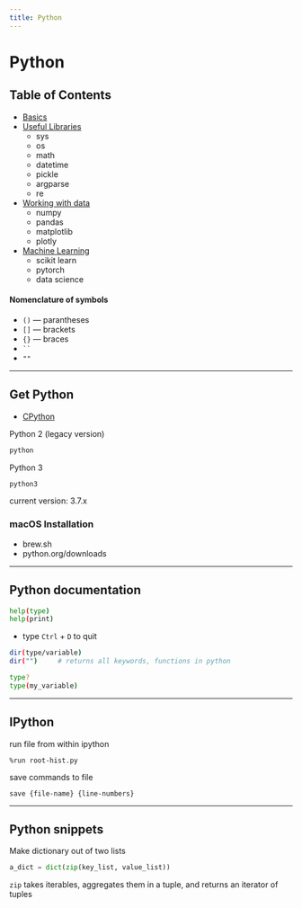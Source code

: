```yaml
---
title: Python
---
```


# Python

<section>

## Table of Contents

* [Basics](basics)
* [Useful Libraries](libraries)
    * sys
    * os
    * math
    * datetime
    * pickle
    * argparse
    * re
* [Working with data](working-with-data)
    * numpy
    * pandas
    * matplotlib
    * plotly
* [Machine Learning](machine-learning)
    * scikit learn
    * pytorch
    * data science


#### Nomenclature of symbols

* `()` — parantheses
* `[]` — brackets
* `{}` — braces
* ` `` `
* `""`

</section>

---

<section>

## Get Python
* [CPython](python.org)

Python 2 (legacy version)
```bash
python
```

Python 3
```bash
python3
```
current version: 3.7.x

### macOS Installation
* brew.sh
* python.org/downloads

</section>

---

<section>

## Python documentation

```bash
help(type)
help(print)
```
* type `Ctrl` + `D` to quit

```bash
dir(type/variable)
dir("")		# returns all keywords, functions in python
```

```bash
type?
type(my_variable)
```

</section>

---

<section>

## IPython

run file from within ipython
```
%run root-hist.py
```

save commands to file
```
save {file-name} {line-numbers}
```

</section>

---

<section>

## Python snippets

Make dictionary out of two lists

```python
a_dict = dict(zip(key_list, value_list)) 
```

`zip` takes iterables, aggregates them in a tuple, and returns an iterator of tuples

</section>
